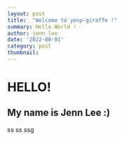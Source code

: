```yaml
---
layout: post
title:  "Welcome to yeop-giraffe !"
summary: Hello World !
author: jenn lee
date: '2022-08-01'
category: post
thumbnail: 
---
```


# HELLO!

## My name is Jenn Lee :)
ss ss ssg
